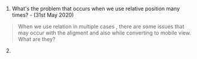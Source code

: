 1. What's the problem that occurs when we use relative position many times? - (31st May 2020)

> When we use relation in multiple cases , there are some issues that may occur with the aligment and also while converting
to mobile view. What are they?

2.
